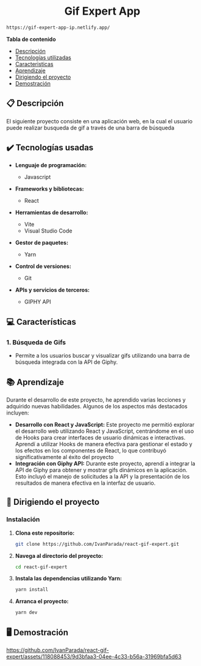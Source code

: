 
<h1 align="center"> Gif Expert App </h1>

```bash
https://gif-expert-app-ip.netlify.app/
```


**Tabla de contenido**   
* [Descripción](#descripcion)
* [Tecnologías utilizadas](#tec-util)
* [Caracteristicas](#caract)
* [Aprendizaje](#aprendizaje)
* [Dirigiendo el proyecto](#instrucciones)
* [Demostración](#img)
## 📋 Descripción<a name="descripcion"></a>
   El siguiente proyecto consiste en una aplicación web, en la cual el usuario puede realizar busqueda de gif a través de una barra de búsqueda

## ✔️ Tecnologías usadas<a name="tec-util"></a>

* <b>Lenguaje de programación:</b>
  * Javascript

* <b>Frameworks y bibliotecas:</b>
  * React
        
* <b>Herramientas de desarrollo:</b>
  * Vite
  * Visual Studio Code
    
* <b>Gestor de paquetes:</b>
  * Yarn
    
* <b>Control de versiones:</b>
  * Git
    
* <b>APIs y servicios de terceros:</b>
  * GIPHY API

## 💻 Características<a name="caract"></a>

### 1. Búsqueda de Gifs
- Permite a los usuarios buscar y visualizar gifs utilizando una barra de búsqueda integrada con la API de Giphy.

## 📚 Aprendizaje<a name="aprendizaje"></a>

Durante el desarrollo de este proyecto, he aprendido varias lecciones y adquirido nuevas habilidades. Algunos de los aspectos más destacados incluyen:

- **Desarrollo con React y JavaScript:** Este proyecto me permitió explorar el desarrollo web utilizando React y JavaScript, centrándome en el uso de Hooks para crear interfaces de usuario dinámicas e interactivas. Aprendí a utilizar Hooks de manera efectiva para gestionar el estado y los efectos en los componentes de React, lo que contribuyó significativamente al éxito del proyecto
- **Integración con Giphy API:** Durante este proyecto, aprendí a integrar la API de Giphy para obtener y mostrar gifs dinámicos en la aplicación. Esto incluyó el manejo de solicitudes a la API y la presentación de los resultados de manera efectiva en la interfaz de usuario.


## 🚦 Dirigiendo el proyecto<a name="instrucciones"></a>

### Instalación

1. **Clona este repositorio:**

    ```bash
    git clone https://github.com/IvanParada/react-gif-expert.git
    ```

2. **Navega al directorio del proyecto:**

    ```bash
    cd react-gif-expert
    ```

3. **Instala las dependencias utilizando Yarn:**

    ```bash
    yarn install
    ```
    
3. **Arranca el proyecto:**
   
    ```bash
    yarn dev
    ```



## 🖥️ Demostración<a name="img"></a>

https://github.com/IvanParada/react-gif-expert/assets/118088453/9d3bfaa3-04ee-4c33-b56a-31969bfa5d63



